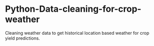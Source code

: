 # Python-Data-cleaning-for-crop-weather
Cleaning weather data to get historical location based weather for crop yield predictions.
